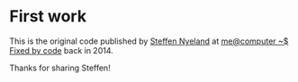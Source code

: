 # First work

This is the original code published by [Steffen Nyeland](https://plus.google.com/+SteffenNyeland) at [me@computer ~$ Fixed by code](http://fixedbycode.blogspot.com/2014/04/how-to-upload-data-from-growatt.html) back in 2014.

Thanks for sharing Steffen!